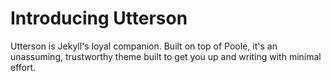 
# Introducing Utterson

Utterson is Jekyll's loyal companion. Built on top of Poole, it's an unassuming, trustworthy theme built to get you up and writing with minimal effort. 


